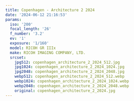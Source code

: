```yaml
---
title: Copenhagen - Architecture 2 2024
date: '2024-06-12 21:16:53'
params:
  iso: '200'
  focal_length: '26'
  f_number: '3.2'
  ev: '1'
  exposure: '1/160'
  model: RICOH GR IIIx
  make: RICOH IMAGING COMPANY, LTD.
  srcset:
    jpg512: copenhagen_architecture_2_2024_512.jpg
    jpg1024: copenhagen_architecture_2_2024_1024.jpg
    jpg2048: copenhagen_architecture_2_2024_2048.jpg
    webp512: copenhagen_architecture_2_2024_512.webp
    webp1024: copenhagen_architecture_2_2024_1024.webp
    webp2048: copenhagen_architecture_2_2024_2048.webp
    original: copenhagen_architecture_2_2024.jpg
---
```

